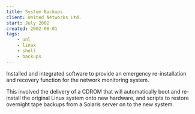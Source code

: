 ```yaml
---
title: System Backups
client: United Networks Ltd.
start: July 2002
created: 2002-08-01
tags:
    - unl
    - linux
    - shell
    - backups
---
```



Installed and integrated software to provide an emergency re-installation
and recovery function for the network monitoring system. 
<!--more-->

This involved the delivery of a CDROM that will automatically boot and re-install the 
original Linux system onto new hardware, and scripts to restore overnight
tape backups from a Solaris server on to the new system.

